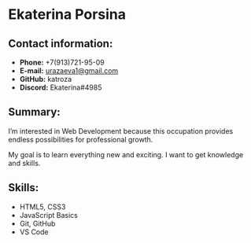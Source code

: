 # Ekaterina Porsina 

## Contact information:

* **Phone:** +7(913)721-95-09
* **E-mail:** urazaeva1@gmail.com
* **GitHub:** katroza
* **Discord:** Ekaterina#4985

## Summary:

I’m interested in Web Development because this occupation provides endless possibilities for professional growth. 

My goal is to learn everything new and exciting. 
I want to get knowledge and skills.

## Skills:

* HTML5, CSS3 
* JavaScript Basics
* Git, GitHub
* VS Code

